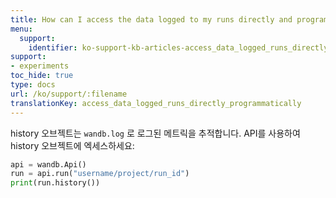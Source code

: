 ```yaml
---
title: How can I access the data logged to my runs directly and programmatically?
menu:
  support:
    identifier: ko-support-kb-articles-access_data_logged_runs_directly_programmatically
support:
- experiments
toc_hide: true
type: docs
url: /ko/support/:filename
translationKey: access_data_logged_runs_directly_programmatically
---
```

history 오브젝트는 `wandb.log` 로 로그된 메트릭을 추적합니다. API를 사용하여 history 오브젝트에 엑세스하세요:

```python
api = wandb.Api()
run = api.run("username/project/run_id")
print(run.history())
```
